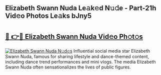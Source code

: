 ## Elizabeth Swann Nuda Le𝚊k𝚎d N𝚞𝚍e - Part-21h Vid𝚎o Photos Le𝚊ks bJny5

# <h2><a href="http://fbeeibb.evod.top/?m=Elizabeth+Swann+Nuda">🔗 👉🔴 Elizabeth Swann Nuda Vid𝚎o Ph𝚘t𝚘s</a></h2>

[![Elizabeth Swann Nuda N𝚞d𝚎s](https://i.imgur.com/8V9OHl7.gif)](http://fbeeibb.evod.top/?m=Elizabeth+Swann+Nuda)
Influential social media star Elizabeth Swann Nuda, famous for sharing lifestyle and dance-themed content, including dance trend performances and mini vlogs. The media Elizabeth Swann Nuda often sensationalizes the lives of public figures. 
